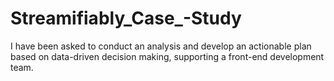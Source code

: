 # Streamifiably_Case_-Study
I have been asked to conduct an analysis and develop an actionable plan based on data-driven decision making, supporting a front-end development team.
